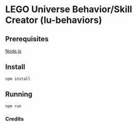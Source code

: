 # LEGO Universe Behavior/Skill Creator (lu-behaviors)
## Prerequisites
[Node.js](https://nodejs.org/en/download/)
## Install
```shell
npm install
```
## Running
```shell
npm run
```
### Credits
